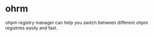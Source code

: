 # ohrm
ohpm registry manager can help you switch between different ohpm registries easily and fast.
